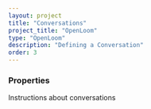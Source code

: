 ```yaml
---
layout: project
title: "Conversations"
project_title: "OpenLoom"
type: "OpenLoom"
description: "Defining a Conversation"
order: 3
---
```


### Properties

Instructions about conversations